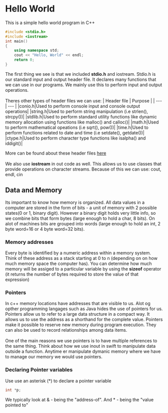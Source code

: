 # Hello World
This is a simple hello world program in C++

```c++
#include <stdio.h>
#include <iostream>
int main() 
{
    using namespace std;
    cout << "Hello, World" << endl;
    return 0;
}
```

The first thing we see is that we included <b>stdio.h</b> and iostream.
Stdio.h is our standard input and output header file. 
It declares many functions that we can use in our programs. We mainly use this to perform input and output operations. <br></br>
Theres other types of header files we can use:
| Header file | Purpose |
| --- | --- |
|conio.h|Used to perform console input and console output operations|
|string.h|Used to perform string manipulation (i.e strlen(), strcpy())|
|stdlib.h|Used to perform standard utility functions like dynamic memory allocation using functions like malloc() and calloc()|
|math.h|Used to perform mathematical opeations (i.e sqrt(), pow())|
|time.h|Used to perform functions related to date and time (i.e setdate(), getdate())|
|ctype.h|Used to perform character type functions like isalpha() and iddigit()|

More can be found about these header files <a href="https://www.cplusplus.in/c-standard-library/">here</a><br></br>
We also use <b>iostream</b> in out code as well. This allows us to use classes that provide operations on character streams. Because of this we can use: cout, endl, cin

## Data and Memory
Its important to know how memory is organized. All data values in a computer are stored in the form of bits - a unit of memory with 2 possible states(0 or 1, binary digit). However a binary digit holds very little info, so we combine bits that form bytes (large enough to hold a char, 8 bits). On alot of machines bits are grouped into words (large enough to hold an int, 2 byte word=16 or 4 byte word=32 bits).

### Memory addresses
Every byte is identified by a numeric address within a memory system. Think of these address as a stack starting at 0 to n (depending on on how much memory space the computer has). You can determine how much memory will be assiged to a particular variable by using  the <b>sizeof</b> operator (it returns the number of bytes required to store the value of that expression)

### Pointers
In c++ memory locations have addresses that are visible to us. Alot og opther programming langages such as Java hides the use of pointers for us. Pointers allow us to refer to a large data structure in a compact way. It allows us to use the address as a shorthand for the complete value. Pointers make it possible to reserve new memory during program execution. They can also be used to record relationships among data items.<br></br>
One of the main reasons we use pointers is to have multiple references to the same thing. Think about how we use inout in swift to manipulate data outside a function. Anytime er manipulate dymanic memory where we have to manage our memory we would use pointers. 

### Declaring Pointer variables
Use use an asterisk (*) to declare a pointer variable

```c++
int *p;
```

We typically look at & - being the "address-of". And * - being the "value pointed to"

